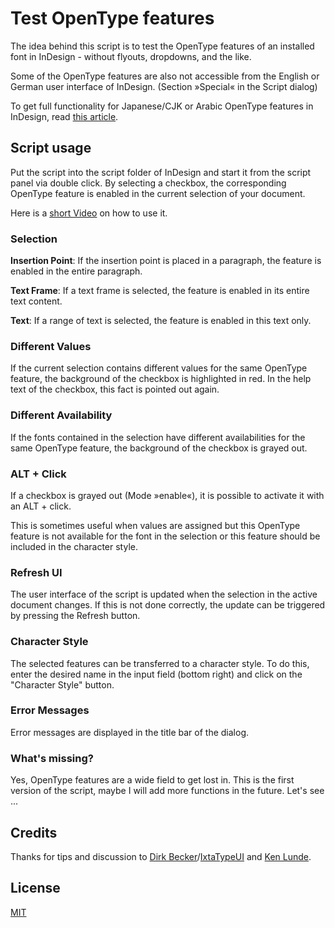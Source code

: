 # Test OpenType features

The idea behind this script is to test the OpenType features of an installed font in InDesign - without flyouts, dropdowns, and the like.

Some of the OpenType features are also not accessible from the English or German user interface of InDesign. (Section »Special« in the Script dialog)

To get full functionality for Japanese/CJK or Arabic OpenType features in InDesign, read [this article](https://ken-lunde.medium.com/adobe-indesign-tips-japanese-cjk-functionality-english-ui-redux-539528e295c6).

## Script usage

Put the script into the script folder of InDesign and start it from the script panel via double click. By selecting a checkbox, the corresponding OpenType feature is enabled in the current selection of your document.

Here is a [short Video](https://vimeo.com/606686469) on how to use it.

### Selection

**Insertion Point**: If the insertion point is placed in a paragraph, the feature is enabled in the entire paragraph.

**Text Frame**: If a text frame is selected, the feature is enabled in its entire text content.

**Text**: If a range of text is selected, the feature is enabled in this text only.

### Different Values

If the current selection contains different values for the same OpenType feature, the background of the checkbox is highlighted in red. In the help text of the checkbox, this fact is pointed out again.

### Different Availability

If the fonts contained in the selection have different availabilities for the same OpenType feature, the background of the checkbox is grayed out.

### ALT + Click

If a checkbox is grayed out (Mode »enable«), it is possible to activate it with an ALT + click.

This is sometimes useful when values are assigned but this OpenType feature is not available for the font in the selection or this feature should be included in the character style.

### Refresh UI

The user interface of the script is updated when the selection in the active document changes. If this is not done correctly, the update can be triggered by pressing the Refresh button.

### Character Style

The selected features can be transferred to a character style. To do this, enter the desired name in the input field (bottom right) and click on the "Character Style" button.


### Error Messages

Error messages are displayed in the title bar of the dialog.

### What's missing?

Yes, OpenType features are a wide field to get lost in. This is the first version of the script, maybe I will add more functions in the future. Let's see ...

## Credits

Thanks for tips and discussion to [Dirk Becker](https://twitter.com/dirkbecker)/[IxtaTypeUI](https://twitter.com/IxtaTypeUI) and [Ken Lunde](https://twitter.com/ken_lunde).

## License

[MIT](http://www.opensource.org/licenses/mit-license.php)